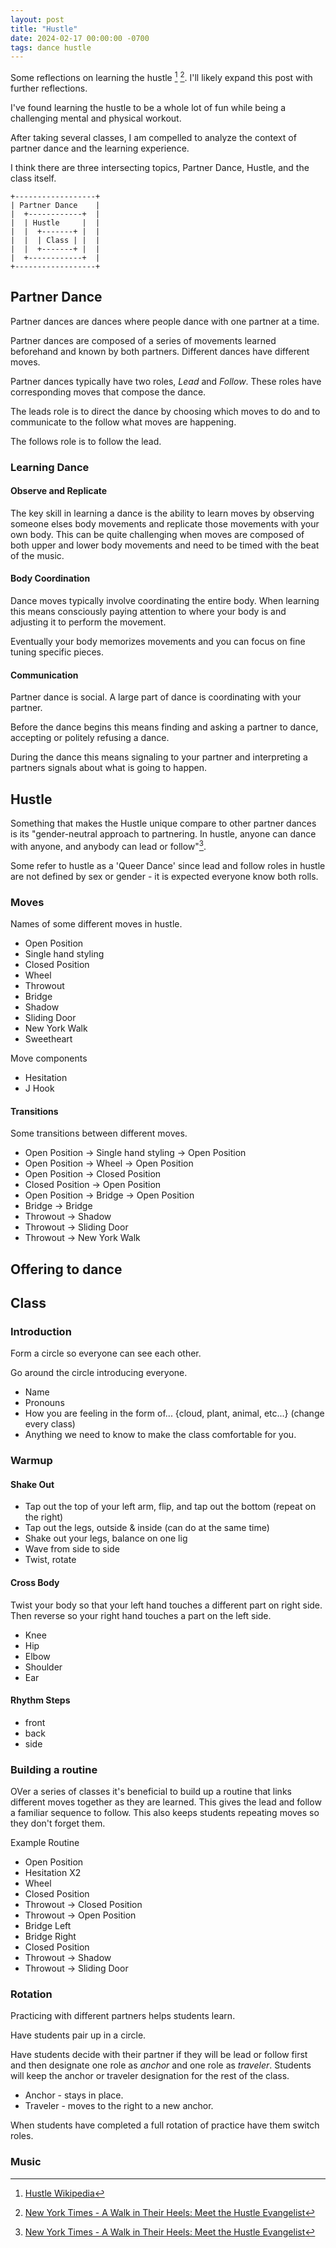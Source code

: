 ```yaml
---
layout: post
title: "Hustle"
date: 2024-02-17 00:00:00 -0700
tags: dance hustle
---
```


Some reflections on learning the hustle [^hustle-wikipedia] [^nyt-hustle]. I'll likely expand this post with further reflections.

I've found learning the hustle to be a whole lot of fun while being a challenging mental and physical workout.

After taking several classes, I am compelled to analyze the context of partner dance and the learning experience.

I think there are three intersecting topics, Partner Dance, Hustle, and the class itself.

```text
+------------------+
| Partner Dance    |
|  +------------+  |
|  | Hustle     |  |
|  |  +-------+ |  |
|  |  | Class | |  |
|  |  +-------+ |  |
|  +------------+  |
+------------------+
```

## Partner Dance

Partner dances are dances where people dance with one partner at a time.

Partner dances are composed of a series of movements learned beforehand and known by both partners. Different dances have different moves.

Partner dances typically have two roles, _Lead_ and _Follow_. These roles have corresponding moves that compose the dance.

The leads role is to direct the dance by choosing which moves to do and to communicate to the follow what moves are happening.

The follows role is to follow the lead.

### Learning Dance

#### Observe and Replicate

The key skill in learning a dance is the ability to learn moves by observing someone elses body movements and replicate those movements with your own body. This can be quite challenging when moves are composed of both upper and lower body movements and need to be timed with the beat of the music.

#### Body Coordination

Dance moves typically involve coordinating the entire body. When learning this means consciously paying attention to where your body is and adjusting it to perform the movement.

Eventually your body memorizes movements and you can focus on fine tuning specific pieces.

#### Communication

Partner dance is social. A large part of dance is coordinating with your partner.

Before the dance begins this means finding and asking a partner to dance, accepting or politely refusing a dance.

During the dance this means signaling to your partner and interpreting a partners signals about what is going to happen.

## Hustle

Something that makes the Hustle unique compare to other partner dances is its "gender-neutral approach to partnering. In hustle, anyone can dance with anyone, and anybody can lead or follow"[^nyt-hustle].

Some refer to hustle as a 'Queer Dance' since lead and follow roles in hustle are not defined by sex or gender - it is expected everyone know both rolls.

### Moves

Names of some different moves in hustle.

- Open Position
- Single hand styling
- Closed Position
- Wheel
- Throwout
- Bridge
- Shadow
- Sliding Door
- New York Walk
- Sweetheart

Move components

- Hesitation
- J Hook

#### Transitions

Some transitions between different moves.

- Open Position -> Single hand styling -> Open Position
- Open Position -> Wheel -> Open Position
- Open Position -> Closed Position
- Closed Position -> Open Position
- Open Position -> Bridge -> Open Position
- Bridge -> Bridge
- Throwout -> Shadow
- Throwout -> Sliding Door
- Throwout -> New York Walk

## Offering to dance

## Class

### Introduction

Form a circle so everyone can see each other.

Go around the circle introducing everyone.

- Name
- Pronouns
- How you are feeling in the form of... {cloud, plant, animal, etc...} (change every class)
- Anything we need to know to make the class comfortable for you.

### Warmup

#### Shake Out

- Tap out the top of your left arm, flip, and tap out the bottom (repeat on the right)
- Tap out the legs, outside & inside (can do at the same time)
- Shake out your legs, balance on one lig
- Wave from side to side
- Twist, rotate

#### Cross Body

Twist your body so that your left hand touches a different part on right side. Then reverse so your right hand touches a part on the left side.

- Knee
- Hip
- Elbow
- Shoulder
- Ear

#### Rhythm Steps

- front
- back
- side

### Building a routine

OVer a series of classes it's beneficial to build up a routine that links different moves together as they are learned. This gives the lead and follow a familiar sequence to follow. This also keeps students repeating moves so they don't forget them.

Example Routine

- Open Position
- Hesitation X2
- Wheel
- Closed Position
- Throwout -> Closed Position
- Throwout -> Open Position
- Bridge Left
- Bridge Right
- Closed Position
- Throwout -> Shadow
- Throwout -> Sliding Door

### Rotation

Practicing with different partners helps students learn.

Have students pair up in a circle.

Have students decide with their partner if they will be lead or follow first and then designate one role as _anchor_ and one role as _traveler_. Students will keep the anchor or traveler designation for the rest of the class.

- Anchor - stays in place.
- Traveler - moves to the right to a new anchor.

When students have completed a full rotation of practice have them switch roles.

### Music

[^hustle-wikipedia]: [Hustle Wikipedia](https://en.wikipedia.org/wiki/Hustle_(dance))

[^nyt-hustle]: [New York Times - A Walk in Their Heels: Meet the Hustle Evangelist](https://www.nytimes.com/2022/07/07/arts/dance/abdiel-jacobsen-hustle-central-park.html)